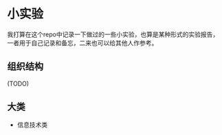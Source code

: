 # 小实验

我打算在这个repo中记录一下做过的一些小实验，也算是某种形式的实验报告，一者用于自己记录和备忘，二来也可以给其他人作参考。


## 组织结构

(TODO)


## 大类

- 信息技术类
